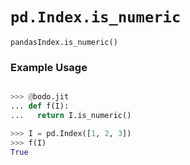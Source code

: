 # `pd.Index.is_numeric`

`pandasIndex.is_numeric()`

### Example Usage

```py

>>> @bodo.jit
... def f(I):
...   return I.is_numeric()

>>> I = pd.Index([1, 2, 3])
>>> f(I)
True
```

